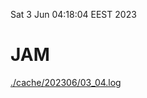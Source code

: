 Sat  3 Jun 04:18:04 EEST 2023
# JAM
<a href='./cache/202306/03_04.log'>./cache/202306/03_04.log</a>
